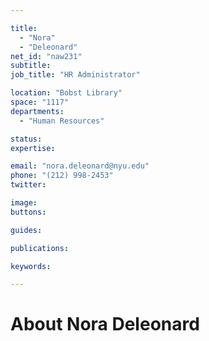 ```yaml
---

title:
  - "Nora"
  - "Deleonard"
net_id: "naw231"
subtitle: 
job_title: "HR Administrator"

location: "Bobst Library"
space: "1117"
departments:
  - "Human Resources"

status: 
expertise:

email: "nora.deleonard@nyu.edu"
phone: "(212) 998-2453"
twitter: 

image: 
buttons:

guides:

publications:

keywords:

---
```


# About Nora Deleonard



